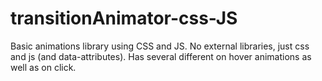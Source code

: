 # transitionAnimator-css-JS
Basic animations library using CSS and JS. No external libraries, just css and js (and data-attributes). Has several different on hover animations as well as on click. 
